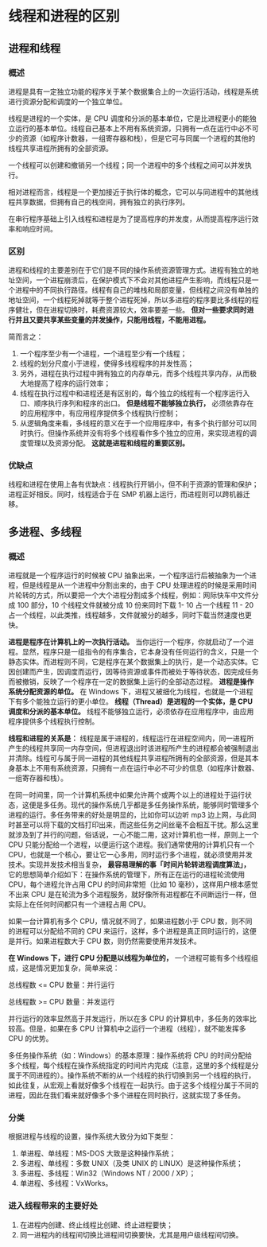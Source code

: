 # 线程和进程的区别

## 进程和线程

### 概述

进程是具有一定独立功能的程序关于某个数据集合上的一次运行活动，线程是系统进行资源分配和调度的一个独立单位。

线程是进程的一个实体，是 CPU 调度和分派的基本单位，它是比进程更小的能独立运行的基本单位。线程自己基本上不用有系统资源，只拥有一点在运行中必不可少的资源（如程序计数器，一组寄存器和栈），但是它可与同属一个进程的其他的线程共享进程所拥有的全部资源。

一个线程可以创建和撤销另一个线程；同一个进程中的多个线程之间可以并发执行。

相对进程而言，线程是一个更加接近于执行体的概念，它可以与同进程中的其他线程共享数据，但拥有自己的栈空间，拥有独立的执行序列。

在串行程序基础上引入线程和进程是为了提高程序的并发度，从而提高程序运行效率和响应时间。

### 区别

进程和线程的主要差别在于它们是不同的操作系统资源管理方式。进程有独立的地址空间，一个进程崩溃后，在保护模式下不会对其他进程产生影响，而线程只是一个进程中的不同执行路径。线程有自己的堆栈和局部变量，但线程之间没有单独的地址空间，一个线程死掉就等于整个进程死掉，所以多进程的程序要比多线程的程序健壮，但在进程切换时，耗费资源较大，效率要差一些。 **但对一些要求同时进行并且又要共享某些变量的并发操作，只能用线程，不能用进程。**

简而言之：

1.  一个程序至少有一个进程，一个进程至少有一个线程；
2.  线程的划分尺度小于进程，使得多线程程序的并发性高；
3.  另外，进程在执行过程中拥有独立的内存单元，而多个线程共享内存，从而极大地提高了程序的运行效率；
4.  线程在执行过程中和进程还是有区别的，每个独立的线程有一个程序运行入口、顺序执行序列和程序的出口。 **但是线程不能够独立执行，** 必须依靠存在的应用程序中，有应用程序提供多个线程执行控制；
5.  从逻辑角度来看，多线程的意义在于一个应用程序中，有多个执行部分可以同时执行。但操作系统并没有将多个线程看作多个独立的应用，来实现进程的调度管理以及资源分配。 **这就是进程和线程的重要区别。**

### 优缺点

线程和进程在使用上各有优缺点：线程执行开销小，但不利于资源的管理和保护；进程正好相反。同时，线程适合于在 SMP 机器上运行，而进程则可以跨机器迁移。

## 多进程、多线程

### 概述

进程就是一个程序运行的时候被 CPU 抽象出来，一个程序运行后被抽象为一个进程，但是线程是从一个进程中分割出来的，由于 CPU 处理进程的时候是采用时间片轮转的方式，所以要把一个大个进程分割成多个线程，例如：网际快车中文件分成 100 部分，10 个线程文件就被分成 10 份来同时下载 1- 10 占一个线程 11 - 20 占一个线程，以此类推，线程越多，文件就被分的越多，同时下载当然速度也更快。

**进程是程序在计算机上的一次执行活动。** 当你运行一个程序，你就启动了一个进程。显然，程序只是一组指令的有序集合，它本身没有任何运行的含义，只是一个静态实体。而进程则不同，它是程序在某个数据集上的执行，是一个动态实体。它因创建而产生，因调度而运行，因等待资源或事件而被处于等待状态，因完成任务而被撤销，反映了一个程序在一定的数据集上运行的全部动态过程。 **进程是操作系统分配资源的单位。** 在 Windows 下，进程又被细化为线程，也就是一个进程下有多个能独立运行的更小单位。 **线程（Thread）是进程的一个实体，是 CPU 调度和分派的基本单位。** 线程不能够独立运行，必须依存在应用程序中，由应用程序提供多个线程执行控制。

**线程和进程的关系是：** 线程是属于进程的，线程运行在进程空间内，同一进程所产生的线程共享同一内存空间，但进程退出时该进程所产生的进程都会被强制退出并清除。线程可与属于同一进程的其他线程共享进程所拥有的全部资源，但是其本身基本上不用有系统资源，只拥有一点在运行中必不可少的信息（如程序计数器、一组寄存器和栈）。

在同一时间里，同一个计算机系统中如果允许两个或两个以上的进程处于运行状态，这便是多任务。现代的操作系统几乎都是多任务操作系统，能够同时管理多个进程的运行。多任务带来的好处是明显的，比如你可以边听 mp3 边上网，与此同时甚至可以将下载的文档打印出来，而这些任务之间丝毫不会相互干扰。那么这里就涉及到了并行的问题，俗话说，一心不能二用，这对计算机也一样，原则上一个 CPU 只能分配给一个进程，以便运行这个进程。我们通常使用的计算机只有一个 CPU，也就是一个核心，要让它一心多用，同时运行多个进程，就必须使用并发技术。实现并发技术相当复杂， **最容易理解的事「时间片轮转进程调度算法」，** 它的思想简单介绍如下：在操作系统的管理下，所有正在运行的进程轮流使用 CPU，每个进程允许占用 CPU 的时间非常短（比如 10 毫秒），这样用户根本感觉不出来 CPU 是在轮流为多个进程服务，就好像所有进程都在不间断运行一样，但实际上在任何时间都只有一个进程占用 CPU。

如果一台计算机有多个 CPU，情况就不同了，如果进程数小于 CPU 数，则不同的进程可以分配给不同的 CPU 来运行，这样，多个进程是真正同时运行的，这便是并行。如果进程数大于 CPU 数，则仍然需要使用并发技术。

**在 Windows 下，进行 CPU 分配是以线程为单位的，** 一个进程可能有多个线程组成，这是情况更加复杂，简单来说：

总线程数 <= CPU 数量：并行运行

总线程数 >= CPU 数量：并发运行

并行运行的效率显然高于并发运行，所以在多 CPU 的计算机中，多任务的效率比较高。但是，如果在多 CPU 计算机中之运行一个进程（线程），就不能发挥多 CPU 的优势。

多任务操作系统（如：Windows）的基本原理：操作系统将 CPU 的时间分配给多个线程，每个线程在操作系统指定的时间片内完成（注意，这里的多个线程是分属于不同进程的）。操作系统不断的从一个线程的执行切换到另一个线程的执行，如此往复，从宏观上看就好像多个线程在一起执行。由于这多个线程分属于不同的进程，因此在我们看来就好像多个多个进程在同时执行，这就实现了多任务。

### 分类

根据进程与线程的设置，操作系统大致分为如下类型：

1.  单进程、单线程：MS-DOS 大致是这种操作系统；
2.  多进程、单线程：多数 UNIX（及类 UNIX 的 LINUX）是这种操作系统；
3.  多进程、多线程：Win32（Windows NT / 2000 / XP）；
4.  单进程、多线程：VxWorks。

### 进入线程带来的主要好处

1.  在进程内创建、终止线程比创建、终止进程要快；
2.  同一进程内的线程间切换比进程间切换要快，尤其是用户级线程间切换。

